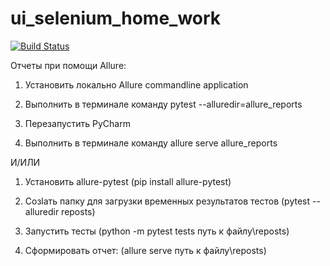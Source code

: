 # ui_selenium_home_work
[![Build Status](https://app.travis-ci.com/Roophina/ui_selenium_home_work.svg?branch=master)](https://app.travis-ci.com/Roophina/ui_selenium_home)


Отчеты при помощи Allure:

1) Установить локально Allure commandline application

2) Выполнить в терминале команду pytest --alluredir=allure_reports

3) Перезапустить PyCharm

4) Выполнить в терминале команду allure serve allure_reports

И/ИЛИ

1) Установить allure-pytest (pip install allure-pytest)

2) Созlать папку для загрузки временных результатов тестов (pytest --alluredir reposts)

3) Запустить тесты (python -m pytest tests путь к файлу\reposts)

4) Сформировать отчет: (allure serve путь к файлу\reposts)
